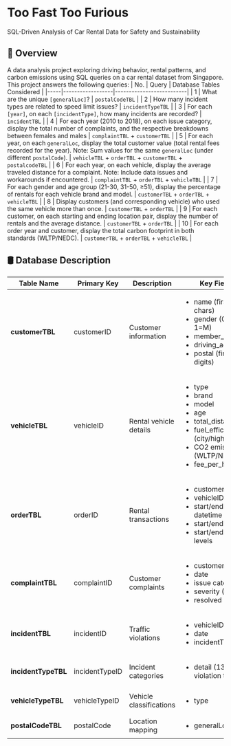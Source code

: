 # Too Fast Too Furious
SQL-Driven Analysis of Car Rental Data for Safety and Sustainability

## 📌 Overview
A data analysis project exploring driving behavior, rental patterns, and carbon emissions using SQL queries on a car rental dataset from Singapore. This project answers the following queries:
| No. | Query | Database Tables Considered |
|-----|------------------|--------------------------|
| 1 | What are the unique `[generalLoc]`? | `postalCodeTBL` |
| 2 | How many incident types are related to speed limit issues? | `incidentTypeTBL` |
| 3 | For each `[year]`, on each `[incidentType]`, how many incidents are recorded? | `incidentTBL` |
| 4 | For each year (2010 to 2018), on each issue category, display the total number of complaints, and the respective breakdowns between females and males | `complaintTBL` + `customerTBL` |
| 5 | For each year, on each `generalLoc`, display the total customer value (total rental fees recorded for the year). Note: Sum values for the same `generalLoc` (under different `postalCode`). | `vehicleTBL` + `orderTBL` + `customerTBL` + `postalcodeTBL` |
| 6 | For each year, on each vehicle, display the average traveled distance for a complaint. Note: Include data issues and workarounds if encountered. | `complaintTBL` + `orderTBL` + `vehicleTBL` |
| 7 | For each gender and age group (21-30, 31-50, ≥51), display the percentage of rentals for each vehicle brand and model. | `customerTBL` + `orderTBL` + `vehicleTBL` |
| 8 | Display customers (and corresponding vehicle) who used the same vehicle more than once. | `customerTBL` + `orderTBL` |
| 9 | For each customer, on each starting and ending location pair, display the number of rentals and the average distance. | `customerTBL` + `orderTBL` |
| 10 | For each order year and customer, display the total carbon footprint in both standards (WLTP/NEDC). | `customerTBL` + `orderTBL` + `vehicleTBL` |

## 🛢 Database Description
| Table Name       | Primary Key | Description | Key Fields |
|------------------|-------------|-------------|------------|
| **customerTBL**  | customerID  | Customer information | <ul><li>name (first 4 chars)</li><li>gender (0=F, 1=M)</li><li>member_since</li><li>driving_age_yr</li><li>postal (first 2 digits)</li></ul> |
| **vehicleTBL**   | vehicleID   | Rental vehicle details | <ul><li>type</li><li>brand</li><li>model</li><li>age</li><li>total_distance_km</li><li>fuel_efficiency (city/highway)</li><li>CO2 emissions (WLTP/NEDC)</li><li>fee_per_hour</li></ul> |
| **orderTBL**     | orderID     | Rental transactions | <ul><li>customerID</li><li>vehicleID</li><li>start/end datetime</li><li>start/end location</li><li>start/end fuel levels</li></ul> |
| **complaintTBL** | complaintID | Customer complaints | <ul><li>customerID</li><li>date</li><li>issue category</li><li>severity (1-5)</li><li>resolved (0/1)</li></ul> |
| **incidentTBL**  | incidentID  | Traffic violations | <ul><li>vehicleID</li><li>date</li><li>incidentType</li></ul> |
| **incidentTypeTBL** | incidentTypeID | Incident categories | <ul><li>detail (13 violation types)</li></ul> |
| **vehicleTypeTBL** | vehicleTypeID | Vehicle classifications | <ul><li>type</li></ul> |
| **postalCodeTBL** | postalCode | Location mapping | <ul><li>generalLoc</li></ul> |
